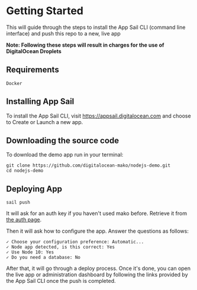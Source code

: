 # Getting Started #

This will guide through the steps to install the App Sail CLI (command line interface) and push this repo to a new, live app

**Note: Following these steps will result in charges for the use of DigitalOcean Droplets**

## Requirements

    Docker

## Installing App Sail ##

To install the App Sail CLI, visit https://appsail.digitalocean.com and choose to Create or Launch a new app.

## Downloading the source code

To download the demo app run in your terminal:

	git clone https://github.com/digitalocean-mako/nodejs-demo.git
	cd nodejs-demo

## Deploying App ##

    sail push

It will ask for an auth key if you haven't used mako before. Retrieve it from [the auth page](https://appsail.digitalocean.com/go/auth).

Then it will ask how to configure the app.
Answer the questions as follows:

    ✓ Choose your configuration preference: Automatic...
    ✓ Node app detected, is this correct: Yes
    ✓ Use Node 10: Yes
    ✓ Do you need a database: No

After that, it will go through a deploy process. Once it's done, you can open the live app or administration dashboard by following the links provided by the App Sail CLI once the push is completed.
